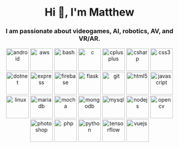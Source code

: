 <!-- <p align="center"><img width="280px" src="https://github.com/mawcoo/mawcoo/blob/master/octocat_3.png" alt="Heade Pic" /></p> -->

<h1 align="center">Hi 👋, I'm Matthew</h1>
<h3 align="center">I am passionate about videogames, AI, robotics, AV, and VR/AR.</h3>


<p align="center"><img src="https://devicons.github.io/devicon/devicon.git/icons/android/android-original-wordmark.svg" alt="android" width="60" height="60"/> <img src="https://devicons.github.io/devicon/devicon.git/icons/amazonwebservices/amazonwebservices-original-wordmark.svg" alt="aws" width="60" height="60"/> <img src="https://www.vectorlogo.zone/logos/gnu_bash/gnu_bash-icon.svg" alt="bash" width="60" height="60"/> <img src="https://devicons.github.io/devicon/devicon.git/icons/c/c-original.svg" alt="c" width="60" height="60"/> <img src="https://devicons.github.io/devicon/devicon.git/icons/cplusplus/cplusplus-original.svg" alt="cplusplus" width="60" height="60"/> <img src="https://devicons.github.io/devicon/devicon.git/icons/csharp/csharp-original.svg" alt="csharp" width="60" height="60"/> <img src="https://devicons.github.io/devicon/devicon.git/icons/css3/css3-original-wordmark.svg" alt="css3" width="60" height="60"/> <img src="https://devicons.github.io/devicon/devicon.git/icons/dot-net/dot-net-original-wordmark.svg" alt="dotnet" width="60" height="60"/> <img src="https://devicons.github.io/devicon/devicon.git/icons/express/express-original-wordmark.svg" alt="express" width="60" height="60"/> <img src="https://www.vectorlogo.zone/logos/firebase/firebase-icon.svg" alt="firebase" width="60" height="60"/> <img src="https://www.vectorlogo.zone/logos/pocoo_flask/pocoo_flask-icon.svg" alt="flask" width="60" height="60"/> <img src="https://www.vectorlogo.zone/logos/git-scm/git-scm-icon.svg" alt="git" width="60" height="60"/> <img src="https://devicons.github.io/devicon/devicon.git/icons/html5/html5-original-wordmark.svg" alt="html5" width="60" height="60"/> <img src="https://devicons.github.io/devicon/devicon.git/icons/javascript/javascript-original.svg" alt="javascript" width="60" height="60"/> <img src="https://devicons.github.io/devicon/devicon.git/icons/linux/linux-original.svg" alt="linux" width="60" height="60"/> <img src="https://www.vectorlogo.zone/logos/mariadb/mariadb-icon.svg" alt="mariadb" width="60" height="60"/> <img src="https://www.vectorlogo.zone/logos/mochajs/mochajs-icon.svg" alt="mocha"width="60" height="60"/> <img src="https://devicons.github.io/devicon/devicon.git/icons/mongodb/mongodb-original-wordmark.svg" alt="mongodb" width="60" height="60"/> <img src="https://devicons.github.io/devicon/devicon.git/icons/mysql/mysql-original-wordmark.svg" alt="mysql" width="60" height="60"/> <img src="https://devicons.github.io/devicon/devicon.git/icons/nodejs/nodejs-original-wordmark.svg" alt="nodejs" width="60" height="60"/> <img src="https://www.vectorlogo.zone/logos/opencv/opencv-icon.svg" alt="opencv" width="60" height="60"/> <img src="https://devicons.github.io/devicon/devicon.git/icons/photoshop/photoshop-plain.svg" alt="photoshop" width="60" height="60"/> <img src="https://devicons.github.io/devicon/devicon.git/icons/php/php-original.svg" alt="php" width="60" height="60"/> <img src="https://devicons.github.io/devicon/devicon.git/icons/python/python-original.svg" alt="python" width="60" height="60"/> <img src="https://www.vectorlogo.zone/logos/tensorflow/tensorflow-icon.svg" alt="tensorflow" width="60" height="60"/> <img src="https://devicons.github.io/devicon/devicon.git/icons/vuejs/vuejs-original-wordmark.svg" alt="vuejs" width="60" height="60"/></p>

<!-- ![octocat (1)](https://user-images.githubusercontent.com/36045563/94015895-be2cd480-fdad-11ea-9ced-9b343eda999e.png)-->
<!--![visitors](https://visitor-badge.glitch.me/badge?page_id=mawcoo-25.mawcoo-25)
[![HitCount](http://hits.dwyl.com/mawcoo-25/mawcoo-25/mawcoo-25.svg)](http://hits.dwyl.com/mawcoo-25/mawcoo-25/mawcoo-25) <br>-->

<!--
**mawcoo/mawcoo** is a ✨ _special_ ✨ repository because its `README.md` (this file) appears on your GitHub profile.-->


<!--![mawcoo Github Stats](https://github-readme-stats.vercel.app/api?username=mawcoo&show_icons=true_color=fff&icon_color=79ff97&text_color=9f9f9f&bg_color=151515)
<p><img align="center" src="https://github-readme-stats.vercel.app/api/top-langs/?username=mawcoo&&show_icons=true_color=fff&icon_color=79ff97&text_color=9f9f9f&bg_color=151515" alt="mawcoo" /></p><br>-->

<!--[![Twitter Follow](https://img.shields.io/twitter/follow/Mawco_95?color=%231DA1F2&label=Follow%20me&logo=Twitter&style=for-the-badge)](https://twitter.com/Mawco_95) <br>
![visitors](https://visitor-badge.glitch.me/badge?page_id=mawcoo-25.mawcoo-25) -->
<!-- [![HitCount](http://hits.dwyl.com/mawcoo-25/mawcoo-25/mawcoo-25.svg)](http://hits.dwyl.com/mawcoo-25/mawcoo-25/mawcoo-25)-->
